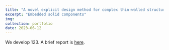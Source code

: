 ```yaml
---
title: "A novel explicit design method for complex thin-walled structures based on embedded solid moving morphable components"
excerpt: "Embedded solid components"
img:
collection: portfolio
date: 2023-06-12
---
```


We develop 123. A brief report is [here]().
